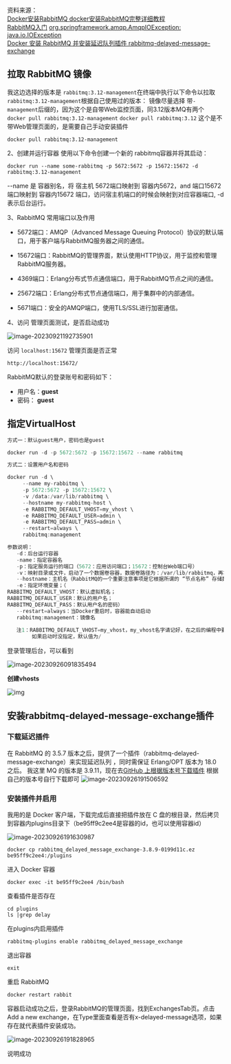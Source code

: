 资料来源：<br/>
[Docker安装RabbitMQ docker安装RabbitMQ完整详细教程](https://blog.csdn.net/qq_40739917/article/details/131509696)<br/>
[RabbitMQ入门](https://blog.csdn.net/yzq102873/article/details/128304566)
[org.springframework.amqp.AmqpIOException: java.io.IOException](https://blog.csdn.net/weixin_45902573/article/details/125798551)<br/>
[Docker 安装 RabbitMQ 并安装延迟队列插件 rabbitmq-delayed-message-exchange](https://blog.csdn.net/m0_46114643/article/details/124692659)


## 拉取 RabbitMQ 镜像
我这边选择的版本是 `rabbitmq:3.12-management`在终端中执行以下命令以拉取 `rabbitmq:3.12-management`根据自己使用过的版本：
镜像尽量选择 带`-management`后缀的，因为这个是自带Web监控页面，同3.12版本MQ有两个
`docker pull rabbitmq:3.12-management`
`docker pull rabbitmq:3.12` 这个是不带Web管理页面的，是需要自己手动安装插件

```shell
docker pull rabbitmq:3.12-management
```

2、创建并运行容器
使用以下命令创建一个新的 rabbitmq容器并将其启动：

```shell
docker run --name some-rabbitmq -p 5672:5672 -p 15672:15672 -d rabbitmq:3.12-management
```

--name 是 容器别名，将 宿主机 5672端口映射到 容器内5672，and 端口15672端口映射到 容器内15672 端口，访问宿主机端口的时候会映射到对应容器端口, -d 表示后台运行。

3、RabbitMQ 常用端口以及作用

- 5672端口：AMQP（Advanced Message Queuing Protocol）协议的默认端口，用于客户端与RabbitMQ服务器之间的通信。

- 15672端口：RabbitMQ的管理界面，默认使用HTTP协议，用于监控和管理RabbitMQ服务器。

- 4369端口：Erlang分布式节点通信端口，用于RabbitMQ节点之间的通信。

- 25672端口：Erlang分布式节点通信端口，用于集群中的内部通信。

- 5671端口：安全的AMQP端口，使用TLS/SSL进行加密通信。

4、访问 管理页面测试，是否启动成功

![image-20230921192735901](img/image-20230921192735901.png)



访问 `localhost:15672` 管理页面是否正常

```url
http://localhost:15672/
```

RabbitMQ默认的登录账号和密码如下：

- 用户名：**guest**
- 密码： **guest**



## 指定VirtualHost

```c
方式一：默认guest用户，密码也是guest

docker run -d -p 5672:5672 -p 15672:15672 --name rabbitmq

方式二：设置用户名和密码

docker run -d \
     --name my-rabbitmq \
     -p 5672:5672 -p 15672:15672 \
     -v /data:/var/lib/rabbitmq \
     --hostname my-rabbitmq-host \
     -e RABBITMQ_DEFAULT_VHOST=my_vhost \
     -e RABBITMQ_DEFAULT_USER=admin \
     -e RABBITMQ_DEFAULT_PASS=admin \
     --restart=always \
     rabbitmq:management 

参数说明：
   -d：后台运行容器
   -name：指定容器名
   -p：指定服务运行的端口（5672：应用访问端口；15672：控制台Web端口号）
   -v：映射目录或文件，启动了一个数据卷容器，数据卷路径为：/var/lib/rabbitmq，再将此数据卷映射到住宿主机的/data目录
   --hostname：主机名（RabbitMQ的一个重要注意事项是它根据所谓的 “节点名称” 存储数据，默认为主机名）
   -e：指定环境变量；（
RABBITMQ_DEFAULT_VHOST：默认虚拟机名；
RABBITMQ_DEFAULT_USER：默认的用户名；
RABBITMQ_DEFAULT_PASS：默认用户名的密码）
   --restart=always：当Docker重启时，容器能自动启动   
   rabbitmq:management：镜像名
   
   注1：RABBITMQ_DEFAULT_VHOST=my_vhost，my_vhost名字请记好，在之后的编程中要用到,
        如果启动时没指定，默认值为/
```

登录管理后台，可以看到

![image-20230926091835494](img/image-20230926091835494.png)

 **创建vhosts**

![img](img/75206053a32742c89cde512c6c2d3669.png)

## 安装rabbitmq-delayed-message-exchange插件

### 下载延迟插件

在 RabbitMQ 的 3.5.7 版本之后，提供了一个插件（rabbitmq-delayed-message-exchange）来实现延迟队列 ，同时需保证 Erlang/OPT 版本为 18.0 之后。
我这里 MQ 的版本是 3.9.11，现在去[GitHub 上根据版本号下载插件](https://github.com/rabbitmq/rabbitmq-delayed-message-exchange/releases)
根据自己的版本号自行下载即可
![image-20230926191506592](img/image-20230926191506592.png)

### 安装插件并启用
我用的是 Docker 客户端，下载完成后直接把插件放在 C 盘的根目录，然后拷贝到容器内plugins目录下（be95ff9c2ee4是容器的id，也可以使用容器id）

![image-20230926191630987](img/image-20230926191630987.png)

```
docker cp rabbitmq_delayed_message_exchange-3.8.9-0199d11c.ez be95ff9c2ee4:/plugins
```

进入 Docker 容器

```
docker exec -it be95ff9c2ee4 /bin/bash
```

查看插件是否存在

```
cd plugins
ls |grep delay
```


在plugins内启用插件

```
rabbitmq-plugins enable rabbitmq_delayed_message_exchange
```

退出容器

```
exit
```


重启 RabbitMQ

```
docker restart rabbit
```


容器启动成功之后，登录RabbitMQ的管理页面，找到ExchangesTab页。点击Add a new exchange，在Type里面查看是否有x-delayed-message选项，如果存在就代表插件安装成功。

![image-20230926191828965](img/image-20230926191828965.png)

说明成功
